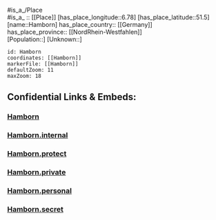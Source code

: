 ﻿---
location: [51.5,6.78] 
mapzoom: [7,12] 
mapmarker: city 
type: City
tags:
- geo/City


SpocWebEntityId: 30743
isDeleted: false
confidential: public

---
#is_a_/Place  
#is_a_ :: [[Place]] 
[has_place_longitude::6.78] 
[has_place_latitude::51.5] 
[name::Hamborn] 
has_place_country:: [[Germany]]  
has_place_province:: [[NordRhein-Westfahlen]]  
[Population::] 
[Unknown::] 


```leaflet
id: Hamborn
coordinates: [[Hamborn]] 
markerFile: [[Hamborn]] 
defaultZoom: 11 
maxZoom: 18
```


## Confidential Links & Embeds: 

### [Hamborn](/_public/Earth/Continent/Europe/Europe~Central/Germany/Germany~West/Nord_Rhein-Westfalen/counties~NW/Duisburg/Hamborn.md) 

### [Hamborn.internal](/_internal/Earth/Continent/Europe/Europe~Central/Germany/Germany~West/Nord_Rhein-Westfalen/counties~NW/Duisburg/Hamborn.internal.md) 

### [Hamborn.protect](/_protect/Earth/Continent/Europe/Europe~Central/Germany/Germany~West/Nord_Rhein-Westfalen/counties~NW/Duisburg/Hamborn.protect.md) 

### [Hamborn.private](/_private/Earth/Continent/Europe/Europe~Central/Germany/Germany~West/Nord_Rhein-Westfalen/counties~NW/Duisburg/Hamborn.private.md) 

### [Hamborn.personal](/_personal/Earth/Continent/Europe/Europe~Central/Germany/Germany~West/Nord_Rhein-Westfalen/counties~NW/Duisburg/Hamborn.personal.md) 

### [Hamborn.secret](/_secret/Earth/Continent/Europe/Europe~Central/Germany/Germany~West/Nord_Rhein-Westfalen/counties~NW/Duisburg/Hamborn.secret.md) 
